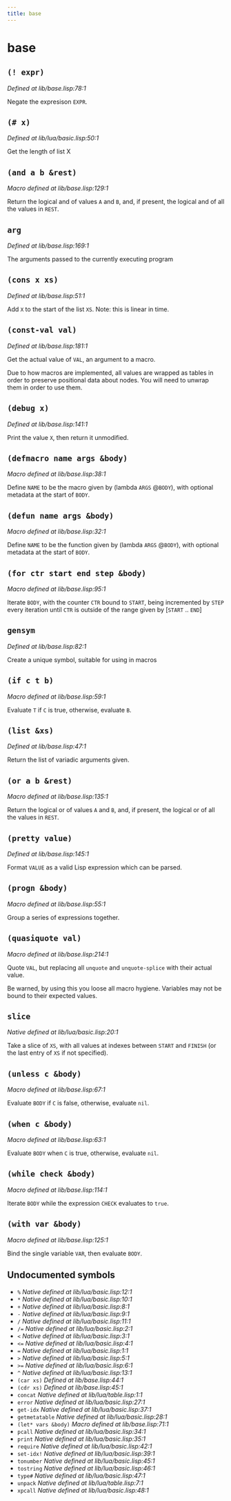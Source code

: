 ```yaml
---
title: base
---
```

# base
## `(! expr)`
*Defined at lib/base.lisp:78:1*

Negate the expresison `EXPR`.

## `(# x)`
*Defined at lib/lua/basic.lisp:50:1*

Get the length of list X

## `(and a b &rest)`
*Macro defined at lib/base.lisp:129:1*

Return the logical and of values `A` and `B`, and, if present, the
logical and of all the values in `REST`.

## `arg`
*Defined at lib/base.lisp:169:1*

The arguments passed to the currently executing program

## `(cons x xs)`
*Defined at lib/base.lisp:51:1*

Add `X` to the start of the list `XS`. Note: this is linear in time.

## `(const-val val)`
*Defined at lib/base.lisp:181:1*

Get the actual value of `VAL`, an argument to a macro.

Due to how macros are implemented, all values are wrapped as tables
in order to preserve positional data about nodes. You will need to
unwrap them in order to use them.

## `(debug x)`
*Defined at lib/base.lisp:141:1*

Print the value `X`, then return it unmodified.

## `(defmacro name args &body)`
*Macro defined at lib/base.lisp:38:1*

Define `NAME` to be the macro given by (lambda `ARGS` @`BODY`), with
optional metadata at the start of `BODY`.

## `(defun name args &body)`
*Macro defined at lib/base.lisp:32:1*

Define `NAME` to be the function given by (lambda `ARGS` @`BODY`), with
optional metadata at the start of `BODY`.

## `(for ctr start end step &body)`
*Macro defined at lib/base.lisp:95:1*

Iterate `BODY`, with the counter `CTR` bound to `START`, being incremented
by `STEP` every iteration until `CTR` is outside of the range given by
[`START` .. `END`]

## `gensym`
*Defined at lib/base.lisp:82:1*

Create a unique symbol, suitable for using in macros

## `(if c t b)`
*Macro defined at lib/base.lisp:59:1*

Evaluate `T` if `C` is true, otherwise, evaluate `B`.

## `(list &xs)`
*Defined at lib/base.lisp:47:1*

Return the list of variadic arguments given.

## `(or a b &rest)`
*Macro defined at lib/base.lisp:135:1*

Return the logical or of values `A` and `B`, and, if present, the
logical or of all the values in `REST`.

## `(pretty value)`
*Defined at lib/base.lisp:145:1*

Format `VALUE` as a valid Lisp expression which can be parsed.

## `(progn &body)`
*Macro defined at lib/base.lisp:55:1*

Group a series of expressions together.

## `(quasiquote val)`
*Macro defined at lib/base.lisp:214:1*

Quote `VAL`, but replacing all `unquote` and `unquote-splice` with their actual value.

Be warned, by using this you loose all macro hygiene. Variables may not be bound to their
expected values.

## `slice`
*Native defined at lib/lua/basic.lisp:20:1*

Take a slice of `XS`, with all values at indexes between `START` and `FINISH` (or the last
entry of `XS` if not specified).

## `(unless c &body)`
*Macro defined at lib/base.lisp:67:1*

Evaluate `BODY` if `C` is false, otherwise, evaluate `nil`.

## `(when c &body)`
*Macro defined at lib/base.lisp:63:1*

Evaluate `BODY` when `C` is true, otherwise, evaluate `nil`.

## `(while check &body)`
*Macro defined at lib/base.lisp:114:1*

Iterate `BODY` while the expression `CHECK` evaluates to `true`.

## `(with var &body)`
*Macro defined at lib/base.lisp:125:1*

Bind the single variable `VAR`, then evaluate `BODY`.

## Undocumented symbols
 - `%` *Native defined at lib/lua/basic.lisp:12:1*
 - `*` *Native defined at lib/lua/basic.lisp:10:1*
 - `+` *Native defined at lib/lua/basic.lisp:8:1*
 - `-` *Native defined at lib/lua/basic.lisp:9:1*
 - `/` *Native defined at lib/lua/basic.lisp:11:1*
 - `/=` *Native defined at lib/lua/basic.lisp:2:1*
 - `<` *Native defined at lib/lua/basic.lisp:3:1*
 - `<=` *Native defined at lib/lua/basic.lisp:4:1*
 - `=` *Native defined at lib/lua/basic.lisp:1:1*
 - `>` *Native defined at lib/lua/basic.lisp:5:1*
 - `>=` *Native defined at lib/lua/basic.lisp:6:1*
 - `^` *Native defined at lib/lua/basic.lisp:13:1*
 - `(car xs)` *Defined at lib/base.lisp:44:1*
 - `(cdr xs)` *Defined at lib/base.lisp:45:1*
 - `concat` *Native defined at lib/lua/table.lisp:1:1*
 - `error` *Native defined at lib/lua/basic.lisp:27:1*
 - `get-idx` *Native defined at lib/lua/basic.lisp:37:1*
 - `getmetatable` *Native defined at lib/lua/basic.lisp:28:1*
 - `(let* vars &body)` *Macro defined at lib/base.lisp:71:1*
 - `pcall` *Native defined at lib/lua/basic.lisp:34:1*
 - `print` *Native defined at lib/lua/basic.lisp:35:1*
 - `require` *Native defined at lib/lua/basic.lisp:42:1*
 - `set-idx!` *Native defined at lib/lua/basic.lisp:39:1*
 - `tonumber` *Native defined at lib/lua/basic.lisp:45:1*
 - `tostring` *Native defined at lib/lua/basic.lisp:46:1*
 - `type#` *Native defined at lib/lua/basic.lisp:47:1*
 - `unpack` *Native defined at lib/lua/table.lisp:7:1*
 - `xpcall` *Native defined at lib/lua/basic.lisp:48:1*
